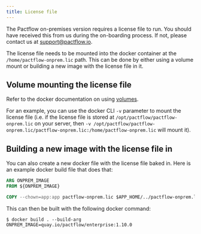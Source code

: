 ```yaml
---
title: License file
---
```


The Pactflow on-premises version requires a license file to run. You should have received this from us during the
on-boarding process. If not, please contact us at support@pactflow.io.

The license file needs to be mounted into the docker container at the `/home/pactflow-onprem.lic` path. This can
be done by either using a volume mount or building a new image with the license file in it.

## Volume mounting the license file

Refer to the docker documentation on using [volumes](https://docs.docker.com/storage/volumes/).

For an example, you can use the docker CLI `-v` parameter to mount the license file (i.e. if the license file
is stored at `/opt/pactflow/pactflow-onprem.lic` on your server, then `-v /opt/pactflow/pactflow-onprem.lic/pactflow-onprem.lic:/home/pactflow-onprem.lic` will mount it).

## Building a new image with the license file in

You can also create a new docker file with the license file baked in. Here is an example docker build file that does that:

```dockerfile
ARG ONPREM_IMAGE
FROM ${ONPREM_IMAGE}

COPY --chown=app:app pactflow-onprem.lic $APP_HOME/../pactflow-onprem.lic
```

This can then be built with the following docker command:

```console
$ docker build . --build-arg ONPREM_IMAGE=quay.io/pactflow/enterprise:1.10.0
```
